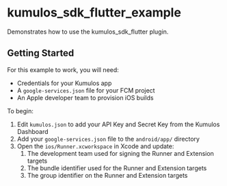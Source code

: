 # kumulos_sdk_flutter_example

Demonstrates how to use the kumulos_sdk_flutter plugin.

## Getting Started

For this example to work, you will need:

- Credentials for your Kumulos app
- A `google-services.json` file for your FCM project
- An Apple developer team to provision iOS builds

To begin:

1. Edit `kumulos.json` to add your API Key and Secret Key from the Kumulos Dashboard
2. Add your `google-services.json` file to the `android/app/` directory
3. Open the `ios/Runner.xcworkspace` in Xcode and update:
   1. The development team used for signing the Runner and Extension targets
   2. The bundle identifier used for the Runner and Extension targets
   3. The group identifier on the Runner and Extension targets
